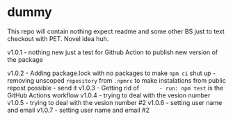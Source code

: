# dummy
This repo will contain nothing expect readme and some other BS just to text checkout with PET. Novel idea huh. 


v1.0.1
	- nothing new just a test for Github Action to publish new version of the package

v1.0.2 
	- Adding package.lock with no packages to make `npm ci` shut up
	- removing unscoped `repository` from `.npmrc` to make instalations from public repost possible
	- send it
v1.0.3
	- Getting rid of `      - run: npm test` is the GitHub Actions workflow
v1.0.4
	- trying to deal with the vesion number
v1.0.5
	- trying to deal with the vesion number #2
v1.0.6
	- setting user name and email
v1.0.7
	- setting user name and email #2